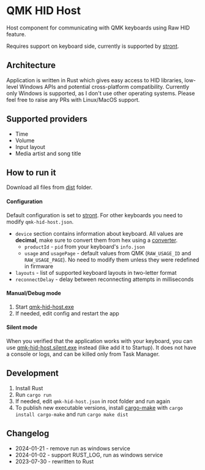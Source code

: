 # QMK HID Host

Host component for communicating with QMK keyboards using Raw HID feature.

Requires support on keyboard side, currently is supported by [stront](https://github.com/zzeneg/stront).

## Architecture

Application is written in Rust which gives easy access to HID libraries, low-level Windows APIs and potential cross-platform compatibility. Currently only Windows is supported, as I don't use other operating systems. Please feel free to raise any PRs with Linux/MacOS support.

## Supported providers

- Time
- Volume
- Input layout
- Media artist and song title

## How to run it

Download all files from [dist](dist/) folder.

#### Configuration

Default configuration is set to [stront](https://github.com/zzeneg/stront). For other keyboards you need to modify `qmk-hid-host.json`.

- `device` section contains information about keyboard. All values are **decimal**, make sure to convert them from hex using a [converter](https://tools.keycdn.com/hex-converter).
  - `productId` - `pid` from your keyboard's `info.json`
  - `usage` and `usagePage` - default values from QMK (`RAW_USAGE_ID` and `RAW_USAGE_PAGE`). No need to modify them unless they were redefined in firmware
- `layouts` - list of supported keyboard layouts in two-letter format
- `reconnectDelay` - delay between reconnecting attempts in milliseconds

#### Manual/Debug mode

1. Start [qmk-hid-host.exe](dist/qmk-hid-host.exe)
2. If needed, edit config and restart the app

#### Silent mode

When you verified that the application works with your keyboard, you can use [qmk-hid-host.silent.exe](dist/qmk-hid-host.silent.exe) instead (like add it to Startup). It does not have a console or logs, and can be killed only from Task Manager.

## Development

1. Install Rust
2. Run `cargo run`
3. If needed, edit `qmk-hid-host.json` in root folder and run again
4. To publish new executable versions, install [cargo-make](https://github.com/sagiegurari/cargo-make) with `cargo install cargo-make` and run `cargo make dist`

## Changelog

- 2024-01-21 - remove run as windows service
- 2024-01-02 - support RUST_LOG, run as windows service
- 2023-07-30 - rewritten to Rust
